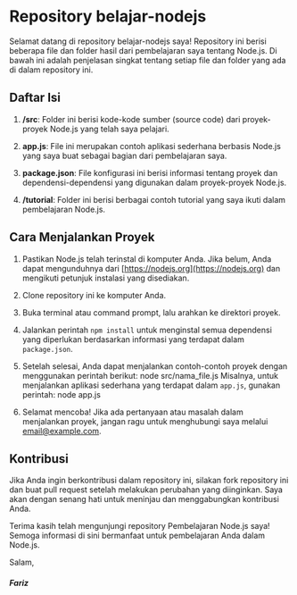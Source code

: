 # Repository belajar-nodejs

Selamat datang di repository belajar-nodejs saya! Repository ini berisi beberapa file dan folder hasil dari pembelajaran saya tentang Node.js. Di bawah ini adalah penjelasan singkat tentang setiap file dan folder yang ada di dalam repository ini.

## Daftar Isi

1. **/src**: Folder ini berisi kode-kode sumber (source code) dari proyek-proyek Node.js yang telah saya pelajari.

2. **app.js**: File ini merupakan contoh aplikasi sederhana berbasis Node.js yang saya buat sebagai bagian dari pembelajaran saya.

3. **package.json**: File konfigurasi ini berisi informasi tentang proyek dan dependensi-dependensi yang digunakan dalam proyek-proyek Node.js.

4. **/tutorial**: Folder ini berisi berbagai contoh tutorial yang saya ikuti dalam pembelajaran Node.js.

## Cara Menjalankan Proyek

1. Pastikan Node.js telah terinstal di komputer Anda. Jika belum, Anda dapat mengunduhnya dari [https://nodejs.org](https://nodejs.org) dan mengikuti petunjuk instalasi yang disediakan.

2. Clone repository ini ke komputer Anda.

3. Buka terminal atau command prompt, lalu arahkan ke direktori proyek.

4. Jalankan perintah `npm install` untuk menginstal semua dependensi yang diperlukan berdasarkan informasi yang terdapat dalam `package.json`.

5. Setelah selesai, Anda dapat menjalankan contoh-contoh proyek dengan menggunakan perintah berikut:
node src/nama_file.js
Misalnya, untuk menjalankan aplikasi sederhana yang terdapat dalam `app.js`, gunakan perintah:
node app.js

6. Selamat mencoba! Jika ada pertanyaan atau masalah dalam menjalankan proyek, jangan ragu untuk menghubungi saya melalui [email@example.com](mailto:farizmuhammadaditya682@example.com).

## Kontribusi

Jika Anda ingin berkontribusi dalam repository ini, silakan fork repository ini dan buat pull request setelah melakukan perubahan yang diinginkan. Saya akan dengan senang hati untuk meninjau dan menggabungkan kontribusi Anda.

Terima kasih telah mengunjungi repository Pembelajaran Node.js saya! Semoga informasi di sini bermanfaat untuk pembelajaran Anda dalam Node.js.

Salam,
##### Fariz
